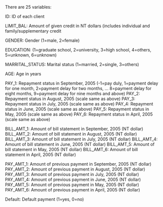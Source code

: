 There are 25 variables:

ID: ID of each client

LIMIT_BAL: Amount of given credit in NT dollars (includes individual and family/supplementary credit

GENDER: Gender (1=male, 2=female)

EDUCATION: (1=graduate school, 2=university, 3=high school, 4=others, 5=unknown, 6=unknown)

MARRITAL_STATUS: Marital status (1=married, 2=single, 3=others)

AGE: Age in years

PAY_1: Repayment status in September, 2005 (-1=pay duly, 1=payment delay for one month, 2=payment delay for two months, ... 8=payment delay for eight months, 9=payment delay for nine months and above)
PAY_2: Repayment status in August, 2005 (scale same as above)
PAY_3: Repayment status in July, 2005 (scale same as above)
PAY_4: Repayment status in June, 2005 (scale same as above)
PAY_5: Repayment status in May, 2005 (scale same as above)
PAY_6: Repayment status in April, 2005 (scale same as above)

BILL_AMT_1: Amount of bill statement in September, 2005 (NT dollar)
BILL_AMT_2: Amount of bill statement in August, 2005 (NT dollar)
BILL_AMT_3: Amount of bill statement in July, 2005 (NT dollar)
BILL_AMT_4: Amount of bill statement in June, 2005 (NT dollar)
BILL_AMT_5: Amount of bill statement in May, 2005 (NT dollar)
BILL_AMT_6: Amount of bill statement in April, 2005 (NT dollar)

PAY_AMT_1: Amount of previous payment in September, 2005 (NT dollar)
PAY_AMT_2: Amount of previous payment in August, 2005 (NT dollar)
PAY_AMT_3: Amount of previous payment in July, 2005 (NT dollar)
PAY_AMT_4: Amount of previous payment in June, 2005 (NT dollar)
PAY_AMT_5: Amount of previous payment in May, 2005 (NT dollar)
PAY_AMT_6: Amount of previous payment in April, 2005 (NT dollar)

Default: Default payment (1=yes, 0=no)
